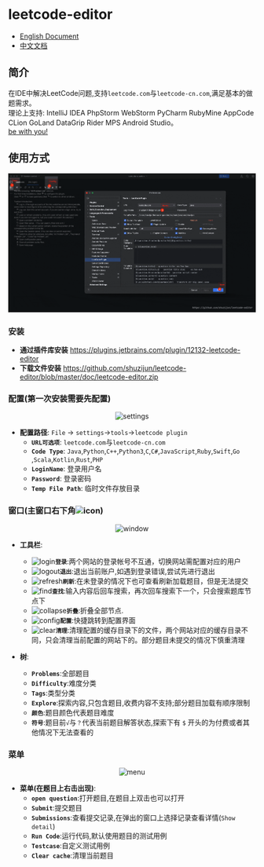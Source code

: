 # leetcode-editor   

  - [English Document](https://github.com/shuzijun/leetcode-editor/blob/master/README.md)  
  - [中文文档](#简介)  
    
## 简介  
  在IDE中解决LeetCode问题,支持`leetcode.com`与`leetcode-cn.com`,满足基本的做题需求。  
  理论上支持: IntelliJ IDEA  PhpStorm  WebStorm  PyCharm  RubyMine  AppCode  CLion  GoLand  DataGrip  Rider MPS  Android Studio。  
  [be with you!](https://leetcode-editor.herokuapp.com/hour.html)
  
## 使用方式  
<p align="center">
  <img src="https://github.com/shuzijun/leetcode-editor/blob/master/doc/leetcode-editor-3.0.gif" alt="demo"/>
</p>  

### 安装  
- **通过插件库安装** https://plugins.jetbrains.com/plugin/12132-leetcode-editor  
- **下载文件安装** https://github.com/shuzijun/leetcode-editor/blob/master/doc/leetcode-editor.zip  

### 配置(第一次安装需要先配置)  

<p align="center">
  <img src="https://github.com/shuzijun/leetcode-editor/blob/master/doc/config-3.0.png" alt="settings"/>
</p>  
 
- **配置路径**: `File` -> `settings`->`tools`->`leetcode plugin`  
  - **`URL可选项`**: `leetcode.com`与`leetcode-cn.com`  
  - **`Code Type`**: `Java`,`Python`,`C++`,`Python3`,`C`,`C#`,`JavaScript`,`Ruby`,`Swift`,`Go` ,`Scala`,`Kotlin`,`Rust`,`PHP`   
  - **`LoginName`**: 登录用户名
  - **`Password`**: 登录密码  
  - **`Temp File Path`**: 临时文件存放目录  
  
### 窗口(主窗口右下角![icon](https://github.com/shuzijun/leetcode-editor/blob/master/doc/LeetCodeIcon.png))  
  
<p align="center">
  <img src="https://github.com/shuzijun/leetcode-editor/blob/master/doc/window-3.0.png" alt="window"/>
</p>  
  
- **工具栏**:  
  - ![login](https://github.com/shuzijun/leetcode-editor/blob/master/doc/login.png)**`登录`**:两个网站的登录帐号不互通，切换网站需配置对应的用户  
  - ![logout](https://github.com/shuzijun/leetcode-editor/blob/master/doc/logout.png)**`退出`**:退出当前账户,如遇到登录错误,尝试先进行退出  
  - ![refresh](https://github.com/shuzijun/leetcode-editor/blob/master/doc/refresh.png)**`刷新`**:在未登录的情况下也可查看刷新加载题目，但是无法提交  
  - ![find](https://github.com/shuzijun/leetcode-editor/blob/master/doc/find.png)**`查找`**:输入内容后回车搜索，再次回车搜索下一个，只会搜索题库节点下  
  - ![collapse](https://github.com/shuzijun/leetcode-editor/blob/master/doc/collapseAll.png)**`折叠`**:折叠全部节点.  
  - ![config](https://github.com/shuzijun/leetcode-editor/blob/master/doc/config.png)**`配置`**:快捷跳转到配置界面  
  - ![clear](https://github.com/shuzijun/leetcode-editor/blob/master/doc/clear.png)**`清理`**:清理配置的缓存目录下的文件，两个网站对应的缓存目录不同，只会清理当前配置的网站下的。部分题目未提交的情况下慎重清理  

- **树**:  
  - **`Problems`**:全部题目  
  - **`Difficulty`**:难度分类  
  - **`Tags`**:类型分类  
  - **`Explore`**:探索内容,只包含题目,收费内容不支持;部分题目加载有顺序限制   
  - **`颜色`**:题目颜色代表题目难度  
  - **`符号`**:题目前`√`与`？`代表当前题目解答状态,探索下有 `$` 开头的为付费或者其他情况下无法查看的   
  
### 菜单  
<p align="center">  
  <img src="https://github.com/shuzijun/leetcode-editor/blob/master/doc/menu-3.0.png" alt="menu"/>  
</p>   

- **菜单(在题目上右击出现)**:  
  - **`open question`**:打开题目,在题目上双击也可以打开  
  - **`Submit`**:提交题目  
  - **`Submissions`**:查看提交记录,在弹出的窗口上选择记录查看详情(`Show detail`)  
  - **`Run Code`**:运行代码,默认使用题目的测试用例  
  - **`Testcase`**:自定义测试用例  
  - **`Clear cache`**:清理当前题目  
